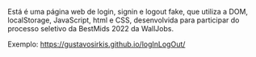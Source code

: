 Está é uma página web de login, signin e logout fake, que utiliza a DOM, localStorage, JavaScript, html e CSS, desenvolvida para participar do processo seletivo da BestMids 2022 da WallJobs.

Exemplo: https://gustavosirkis.github.io/logInLogOut/
